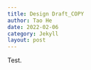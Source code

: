 ```yaml
---
title: Design Draft_COPY
author: Tao He
date: 2022-02-06
category: Jekyll
layout: post
---
```


Test.

